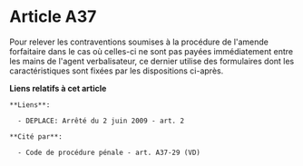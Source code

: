 # Article A37

Pour relever les contraventions soumises à la procédure de l'amende forfaitaire dans le cas où celles-ci ne sont pas payées
immédiatement entre les mains de l'agent verbalisateur, ce dernier utilise des formulaires dont les caractéristiques sont
fixées par les dispositions ci-après.

**Liens relatifs à cet article**

	**Liens**:

	  - DEPLACE: Arrêté du 2 juin 2009 - art. 2

	**Cité par**:

	  - Code de procédure pénale - art. A37-29 (VD)

